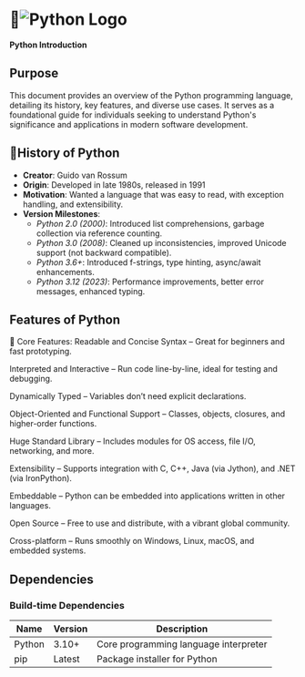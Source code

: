 # 🐍![Python Logo](assets/python.png)
**Python Introduction**
## Purpose
This document provides an overview of the Python programming language, detailing its history, key features, and diverse use cases. It serves as a foundational guide for individuals seeking to understand Python's significance and applications in modern software development.​

## 📜**History of Python**

- **Creator**: Guido van Rossum  
- **Origin**: Developed in late 1980s, released in 1991  
- **Motivation**: Wanted a language that was easy to read, with exception handling, and extensibility.  
- **Version Milestones**:
  - *Python 2.0 (2000)*: Introduced list comprehensions, garbage collection via reference counting.  
  - *Python 3.0 (2008)*: Cleaned up inconsistencies, improved Unicode support (not backward compatible).  
  - *Python 3.6+*: Introduced f-strings, type hinting, async/await enhancements.  
  - *Python 3.12 (2023)*: Performance improvements, better error messages, enhanced typing.

## **Features of Python**

📌 Core Features:
Readable and Concise Syntax – Great for beginners and fast prototyping.

Interpreted and Interactive – Run code line-by-line, ideal for testing and debugging.

Dynamically Typed – Variables don’t need explicit declarations.

Object-Oriented and Functional Support – Classes, objects, closures, and higher-order functions.

Huge Standard Library – Includes modules for OS access, file I/O, networking, and more.

Extensibility – Supports integration with C, C++, Java (via Jython), and .NET (via IronPython).

Embeddable – Python can be embedded into applications written in other languages.

Open Source – Free to use and distribute, with a vibrant global community.

Cross-platform – Runs smoothly on Windows, Linux, macOS, and embedded systems.



## Dependencies
### Build-time Dependencies

| Name   | Version | Description                          |
|--------|---------|--------------------------------------|
| Python | 3.10+   | Core programming language interpreter |
| pip    | Latest  | Package installer for Python          |




